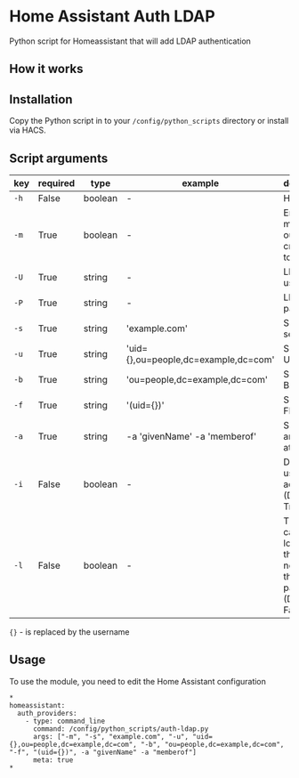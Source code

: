 # Home Assistant Auth LDAP
Python script for Homeassistant that will add LDAP authentication
## How it works

## Installation
Copy the Python script in to your `/config/python_scripts` directory or install via HACS.

## Script arguments
key | required | type | example | description
-- | -- | -- | -- | --
`-h` | False | boolean | - | Help
`-m` | True | boolean | - | Enable meta to output credentials to stdout
`-U` | True | string | - | LDAP username
`-P` | True | string | - | LDAP user password
`-s` | True | string | 'example.com' | Set LDAP server
`-u` | True | string | 'uid={},ou=people,dc=example,dc=com' | Set LDAP USER DN
`-b` | True | string | 'ou=people,dc=example,dc=com' | Set LDAP BASE DN
`-f` | True | string | '(uid={})' | Set LDAP FILTER
`-a` | True | string | -a 'givenName' -a 'memberof' | Set LDAP an array of attributes
`-i` | False | boolean | - | Deactivate user account (Defaults to True)
`-l` | False | boolean | - | The user can only login from the local network if the key is passed (Defaults to False)

`{}` - is replaced by the username

## Usage
To use the module, you need to edit the Home Assistant configuration
```
*
homeassistant:
  auth_providers:
    - type: command_line
      command: /config/python_scripts/auth-ldap.py
      args: ["-m", "-s", "example.com", "-u", "uid={},ou=people,dc=example,dc=com", "-b", "ou=people,dc=example,dc=com", "-f", "(uid={})", -a "givenName" -a "memberof"]
      meta: true
*
```
